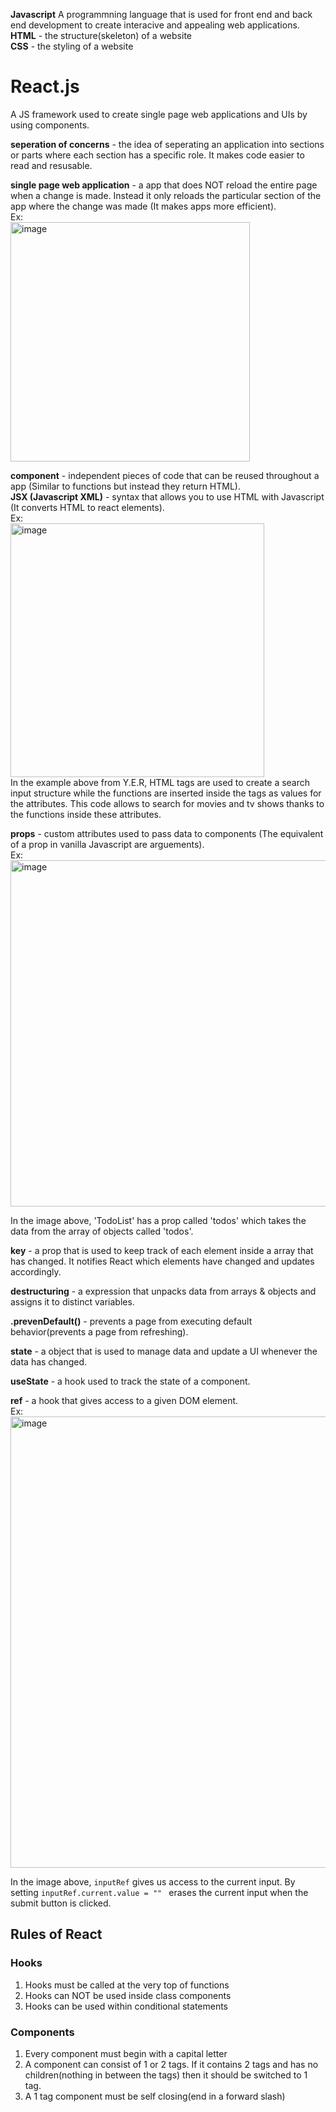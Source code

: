 **Javascript**
A programmning language that is used for front end and back end development to create interacive and appealing web applications.  
**HTML** - the structure(skeleton) of a website  
**CSS** - the styling of a website

# React.js
A JS framework used to create single page web applications and UIs by using components.

**seperation of concerns** - the idea of seperating an application into sections or parts where each section has a specific role. It makes code easier to read and resusable.

**single page web application**  - a app that does NOT reload the entire page when a change is made. Instead it only reloads the particular section of the app where the change was made (It makes apps more efficient).  
Ex:  
<img width="383" alt="image" src="https://user-images.githubusercontent.com/69539559/164130166-588bf7bb-c6a8-4a4f-a922-fc2aba643b20.png">

**component** - independent pieces of code that can be reused throughout a app (Similar to functions but instead they return HTML).  
**JSX (Javascript XML)** - syntax that allows you to use HTML with Javascript (It converts HTML to react elements).  
Ex:  
<img width="406" alt="image" src="https://user-images.githubusercontent.com/69539559/166856320-1b5ecc4a-1aa0-49f6-92b8-d492c1eee656.png">  
In the example above from Y.E.R, HTML tags are used to create a search input structure while the functions are inserted inside the tags as values for the attributes. This code allows to search for movies and tv shows thanks to the functions inside these attributes.  

**props** - custom attributes used to pass data to components (The equivalent of a prop in vanilla Javascript are arguements).    
Ex:  
<img width="554" alt="image" src="https://user-images.githubusercontent.com/69539559/167235489-1c099985-dd43-495a-9ea3-08e9c8a22b7a.png">  

In the image above, 'TodoList' has a prop called 'todos' which takes the data from the array of objects called 'todos'.  

**key** - a prop that is used to keep track of each element inside a array that has changed. It notifies React which elements have changed and updates accordingly.  

**destructuring** - a expression that unpacks data from arrays & objects and assigns it to distinct variables.  

**.prevenDefault()** - prevents a page from executing default behavior(prevents a page from refreshing).  

**state** - a object that is used to manage data and update a UI whenever the data has changed.  

**useState** - a hook used to track the state of a component.  

**ref** - a hook that gives access to a given DOM element.  
Ex:  
<img width="722" alt="image" src="https://user-images.githubusercontent.com/69539559/167272180-9c0a45e0-32c4-41f5-9978-3f30a2ba5e28.png">

In the image above, `inputRef` gives us access to the current input. By setting `inputRef.current.value = "" ` erases the current input when the submit button is clicked.   

## Rules of React  

### Hooks  
1. Hooks must be called at the very top of functions  
2. Hooks can NOT be used inside class components  
3. Hooks can be used within conditional statements  

### Components
1. Every component must begin with a capital letter  
2. A component can consist of 1 or 2 tags. If it contains 2 tags and has no children(nothing in between the tags) then it should be switched to 1 tag.  
3. A 1 tag component must be self closing(end in a forward slash)
